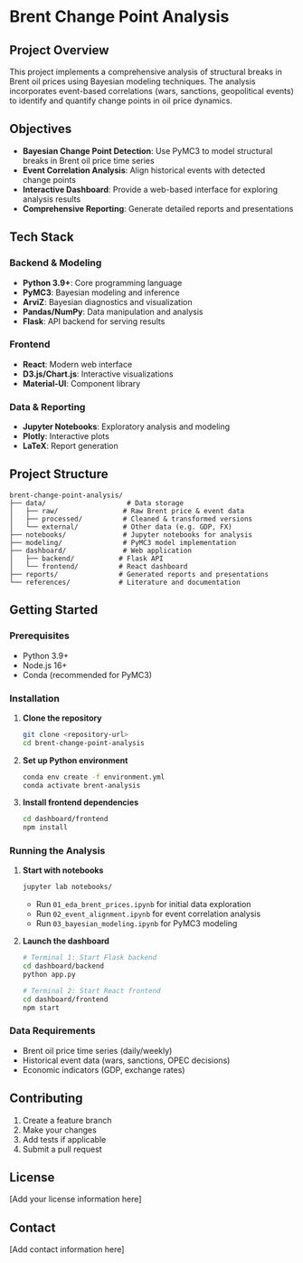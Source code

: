 # Brent Change Point Analysis

## Project Overview

This project implements a comprehensive analysis of structural breaks in Brent oil prices using Bayesian modeling techniques. The analysis incorporates event-based correlations (wars, sanctions, geopolitical events) to identify and quantify change points in oil price dynamics.

## Objectives

- **Bayesian Change Point Detection**: Use PyMC3 to model structural breaks in Brent oil price time series
- **Event Correlation Analysis**: Align historical events with detected change points
- **Interactive Dashboard**: Provide a web-based interface for exploring analysis results
- **Comprehensive Reporting**: Generate detailed reports and presentations

## Tech Stack

### Backend & Modeling
- **Python 3.9+**: Core programming language
- **PyMC3**: Bayesian modeling and inference
- **ArviZ**: Bayesian diagnostics and visualization
- **Pandas/NumPy**: Data manipulation and analysis
- **Flask**: API backend for serving results

### Frontend
- **React**: Modern web interface
- **D3.js/Chart.js**: Interactive visualizations
- **Material-UI**: Component library

### Data & Reporting
- **Jupyter Notebooks**: Exploratory analysis and modeling
- **Plotly**: Interactive plots
- **LaTeX**: Report generation

## Project Structure

```
brent-change-point-analysis/
├── data/                    # Data storage
│   ├── raw/                # Raw Brent price & event data
│   ├── processed/          # Cleaned & transformed versions
│   └── external/           # Other data (e.g. GDP, FX)
├── notebooks/              # Jupyter notebooks for analysis
├── modeling/               # PyMC3 model implementation
├── dashboard/              # Web application
│   ├── backend/           # Flask API
│   └── frontend/          # React dashboard
├── reports/               # Generated reports and presentations
└── references/            # Literature and documentation
```

## Getting Started

### Prerequisites

- Python 3.9+
- Node.js 16+
- Conda (recommended for PyMC3)

### Installation

1. **Clone the repository**
   ```bash
   git clone <repository-url>
   cd brent-change-point-analysis
   ```

2. **Set up Python environment**
   ```bash
   conda env create -f environment.yml
   conda activate brent-analysis
   ```

3. **Install frontend dependencies**
   ```bash
   cd dashboard/frontend
   npm install
   ```

### Running the Analysis

1. **Start with notebooks**
   ```bash
   jupyter lab notebooks/
   ```
   - Run `01_eda_brent_prices.ipynb` for initial data exploration
   - Run `02_event_alignment.ipynb` for event correlation analysis
   - Run `03_bayesian_modeling.ipynb` for PyMC3 modeling

2. **Launch the dashboard**
   ```bash
   # Terminal 1: Start Flask backend
   cd dashboard/backend
   python app.py
   
   # Terminal 2: Start React frontend
   cd dashboard/frontend
   npm start
   ```

### Data Requirements

- Brent oil price time series (daily/weekly)
- Historical event data (wars, sanctions, OPEC decisions)
- Economic indicators (GDP, exchange rates)

## Contributing

1. Create a feature branch
2. Make your changes
3. Add tests if applicable
4. Submit a pull request

## License

[Add your license information here]

## Contact

[Add contact information here] 